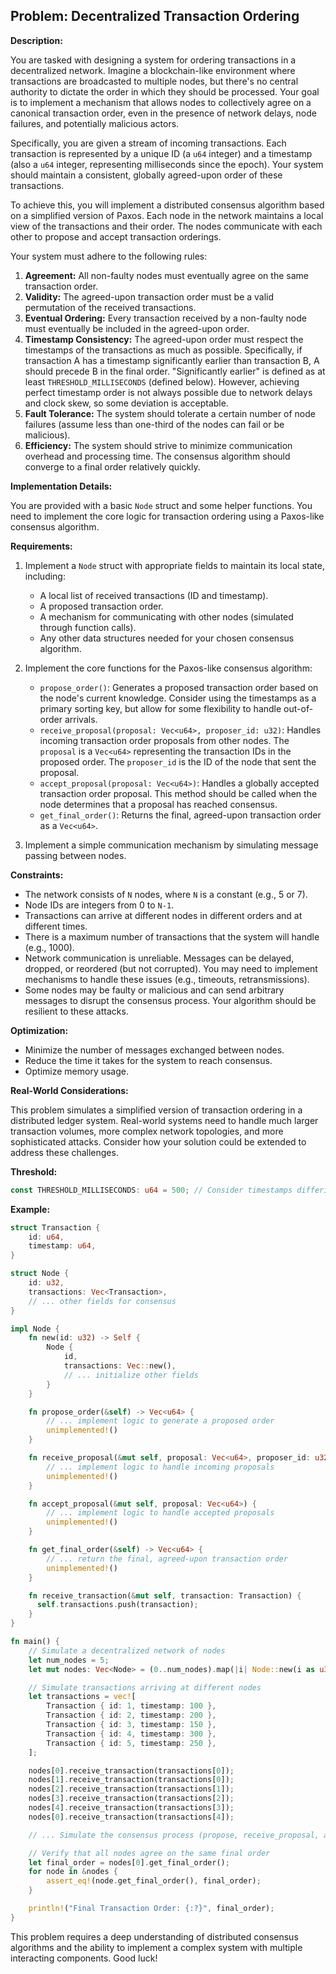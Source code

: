 ## Problem: Decentralized Transaction Ordering

**Description:**

You are tasked with designing a system for ordering transactions in a decentralized network. Imagine a blockchain-like environment where transactions are broadcasted to multiple nodes, but there's no central authority to dictate the order in which they should be processed. Your goal is to implement a mechanism that allows nodes to collectively agree on a canonical transaction order, even in the presence of network delays, node failures, and potentially malicious actors.

Specifically, you are given a stream of incoming transactions. Each transaction is represented by a unique ID (a `u64` integer) and a timestamp (also a `u64` integer, representing milliseconds since the epoch). Your system should maintain a consistent, globally agreed-upon order of these transactions.

To achieve this, you will implement a distributed consensus algorithm based on a simplified version of Paxos.  Each node in the network maintains a local view of the transactions and their order.  The nodes communicate with each other to propose and accept transaction orderings.

Your system must adhere to the following rules:

1.  **Agreement:** All non-faulty nodes must eventually agree on the same transaction order.
2.  **Validity:** The agreed-upon transaction order must be a valid permutation of the received transactions.
3.  **Eventual Ordering:**  Every transaction received by a non-faulty node must eventually be included in the agreed-upon order.
4.  **Timestamp Consistency:**  The agreed-upon order must respect the timestamps of the transactions as much as possible.  Specifically, if transaction A has a timestamp significantly earlier than transaction B, A should precede B in the final order.  "Significantly earlier" is defined as at least `THRESHOLD_MILLISECONDS` (defined below).  However, achieving perfect timestamp order is not always possible due to network delays and clock skew, so some deviation is acceptable.
5.  **Fault Tolerance:** The system should tolerate a certain number of node failures (assume less than one-third of the nodes can fail or be malicious).
6.  **Efficiency:**  The system should strive to minimize communication overhead and processing time.  The consensus algorithm should converge to a final order relatively quickly.

**Implementation Details:**

You are provided with a basic `Node` struct and some helper functions. You need to implement the core logic for transaction ordering using a Paxos-like consensus algorithm.

**Requirements:**

1.  Implement a `Node` struct with appropriate fields to maintain its local state, including:
    *   A local list of received transactions (ID and timestamp).
    *   A proposed transaction order.
    *   A mechanism for communicating with other nodes (simulated through function calls).
    *   Any other data structures needed for your chosen consensus algorithm.

2.  Implement the core functions for the Paxos-like consensus algorithm:
    *   `propose_order()`:  Generates a proposed transaction order based on the node's current knowledge.  Consider using the timestamps as a primary sorting key, but allow for some flexibility to handle out-of-order arrivals.
    *   `receive_proposal(proposal: Vec<u64>, proposer_id: u32)`:  Handles incoming transaction order proposals from other nodes. The `proposal` is a `Vec<u64>` representing the transaction IDs in the proposed order.  The `proposer_id` is the ID of the node that sent the proposal.
    *   `accept_proposal(proposal: Vec<u64>)`: Handles a globally accepted transaction order proposal. This method should be called when the node determines that a proposal has reached consensus.
    *   `get_final_order()`: Returns the final, agreed-upon transaction order as a `Vec<u64>`.

3. Implement a simple communication mechanism by simulating message passing between nodes.

**Constraints:**

*   The network consists of `N` nodes, where `N` is a constant (e.g., 5 or 7).
*   Node IDs are integers from 0 to `N-1`.
*   Transactions can arrive at different nodes in different orders and at different times.
*   There is a maximum number of transactions that the system will handle (e.g., 1000).
*   Network communication is unreliable.  Messages can be delayed, dropped, or reordered (but not corrupted). You may need to implement mechanisms to handle these issues (e.g., timeouts, retransmissions).
*   Some nodes may be faulty or malicious and can send arbitrary messages to disrupt the consensus process. Your algorithm should be resilient to these attacks.

**Optimization:**

*   Minimize the number of messages exchanged between nodes.
*   Reduce the time it takes for the system to reach consensus.
*   Optimize memory usage.

**Real-World Considerations:**

This problem simulates a simplified version of transaction ordering in a distributed ledger system.  Real-world systems need to handle much larger transaction volumes, more complex network topologies, and more sophisticated attacks.  Consider how your solution could be extended to address these challenges.

**Threshold:**

```rust
const THRESHOLD_MILLISECONDS: u64 = 500; // Consider timestamps differing by this much as "significantly earlier"
```

**Example:**

```rust
struct Transaction {
    id: u64,
    timestamp: u64,
}

struct Node {
    id: u32,
    transactions: Vec<Transaction>,
    // ... other fields for consensus
}

impl Node {
    fn new(id: u32) -> Self {
        Node {
            id,
            transactions: Vec::new(),
            // ... initialize other fields
        }
    }

    fn propose_order(&self) -> Vec<u64> {
        // ... implement logic to generate a proposed order
        unimplemented!()
    }

    fn receive_proposal(&mut self, proposal: Vec<u64>, proposer_id: u32) {
        // ... implement logic to handle incoming proposals
        unimplemented!()
    }

    fn accept_proposal(&mut self, proposal: Vec<u64>) {
        // ... implement logic to handle accepted proposals
        unimplemented!()
    }

    fn get_final_order(&self) -> Vec<u64> {
        // ... return the final, agreed-upon transaction order
        unimplemented!()
    }

    fn receive_transaction(&mut self, transaction: Transaction) {
      self.transactions.push(transaction);
    }
}

fn main() {
    // Simulate a decentralized network of nodes
    let num_nodes = 5;
    let mut nodes: Vec<Node> = (0..num_nodes).map(|i| Node::new(i as u32)).collect();

    // Simulate transactions arriving at different nodes
    let transactions = vec![
        Transaction { id: 1, timestamp: 100 },
        Transaction { id: 2, timestamp: 200 },
        Transaction { id: 3, timestamp: 150 },
        Transaction { id: 4, timestamp: 300 },
        Transaction { id: 5, timestamp: 250 },
    ];

    nodes[0].receive_transaction(transactions[0]);
    nodes[1].receive_transaction(transactions[0]);
    nodes[2].receive_transaction(transactions[1]);
    nodes[3].receive_transaction(transactions[2]);
    nodes[4].receive_transaction(transactions[3]);
    nodes[0].receive_transaction(transactions[4]);

    // ... Simulate the consensus process (propose, receive_proposal, accept_proposal)

    // Verify that all nodes agree on the same final order
    let final_order = nodes[0].get_final_order();
    for node in &nodes {
        assert_eq!(node.get_final_order(), final_order);
    }

    println!("Final Transaction Order: {:?}", final_order);
}
```

This problem requires a deep understanding of distributed consensus algorithms and the ability to implement a complex system with multiple interacting components. Good luck!
